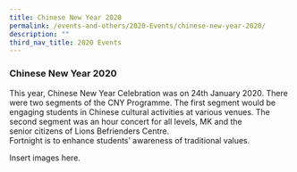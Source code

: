 ```yaml
---
title: Chinese New Year 2020
permalink: /events-and-others/2020-Events/chinese-new-year-2020/
description: ""
third_nav_title: 2020 Events
---
```

### Chinese New Year 2020

This year, Chinese New Year Celebration was on 24th January 2020. There were two segments of the CNY Programme. The first segment would be engaging students in Chinese cultural activities at various venues. The second segment was an hour concert for all levels, MK and the senior citizens of Lions Befrienders Centre.  
Fortnight is to enhance students’ awareness of traditional values.

Insert images here.